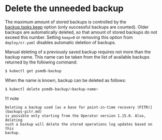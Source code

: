 # Delete the unneeded backup

The maximum amount of stored backups is controlled by the [backup.tasks.keep](operator.md#backup-tasks-keep)
option (only successful backups are counted). Older backups are automatically
deleted, so that amount of stored backups do not exceed this number. Setting
`keep=0` or removing this option from `deploy/cr.yaml` disables automatic
deletion of backups.

Manual deleting of a previously saved backup requires not more than the backup
name. This name can be taken from the list of available backups returned
by the following command:

``` {.bash data-prompt="$" }
$ kubectl get psmdb-backup
```

When the name is known, backup can be deleted as follows:

``` {.bash data-prompt="$" }
$ kubectl delete psmdb-backup/<backup-name>
```

!!! note

    Deleting a backup used [as a base for point-in-time recovery (PITR)](backups-pitr.md)
    is possible only starting from the Operator version 1.15.0. Also, deleting
    such a backup will delete the stored operations log updates based on this
    backup.
